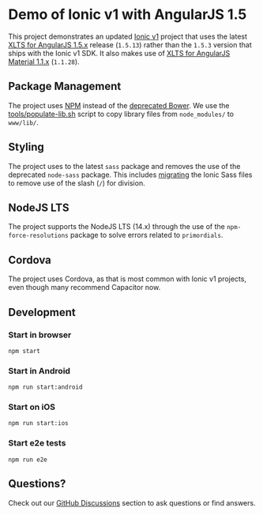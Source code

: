 # Demo of Ionic v1 with AngularJS 1.5

This project demonstrates an updated [Ionic v1](https://ionicframework.com/docs/v1/) project that uses the
latest [XLTS for AngularJS 1.5.x](https://xlts.dev/angularjs) release (`1.5.13`) rather than the `1.5.3` version
that ships with the Ionic v1 SDK. It also makes use of
[XLTS for AngularJS Material 1.1.x](https://material.angularjs.xlts.dev/1.1.28/) (`1.1.28`).

## Package Management

The project uses [NPM](https://www.npmjs.com/) instead of the
[deprecated Bower](https://bower.io/blog/2017/how-to-migrate-away-from-bower/). We use the
[tools/populate-lib.sh](tools/populate-lib.sh) script to copy library files from `node_modules/` to
`www/lib/`.

## Styling

The project uses to the latest `sass` package and removes the use of the deprecated `node-sass` package. This
includes [migrating](https://sass-lang.com/documentation/breaking-changes/slash-div) the Ionic Sass files to
remove use of the slash (`/`) for division.

## NodeJS LTS

The project supports the NodeJS LTS (14.x) through the use of the `npm-force-resolutions` package to solve
errors related to `primordials`.

## Cordova

The project uses Cordova, as that is most common with Ionic v1 projects, even though many recommend Capacitor
now.

## Development

### Start in browser

`npm start`

### Start in Android

`npm run start:android`

### Start on iOS

`npm run start:ios`

### Start e2e tests

`npm run e2e`

## Questions?

Check out our [GitHub Discussions](https://github.com/xlts-dev/angularjs-ionic-v1/discussions) section to
ask questions or find answers.

